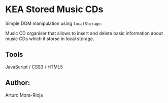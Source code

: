 # KEA Stored Music CDs
Simple DOM manipulation using `localStorage`.

Music CD organiser that allows to insert and delete basic information about music CDs which it storse in local storage.

## Tools
JavaScript / CSS3 / HTML5

## Author:
Arturo Mora-Rioja